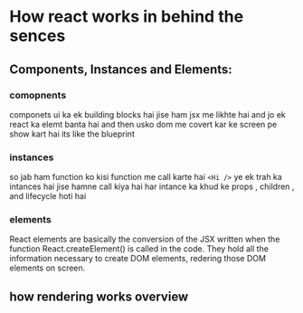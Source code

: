 # How react works in behind the sences

## Components, Instances and Elements:
### comopnents
componets ui ka ek building blocks hai jise ham jsx me likhte hai and jo ek react ka elemt banta hai and then usko dom me covert kar ke screen pe show kart hai its like the blueprint

### instances
so jab ham function ko kisi function me call karte hai `<Hi />` ye ek trah ka intances hai jise hamne call kiya hai
har intance ka khud ke props , children , and lifecycle hoti hai

### elements
React elements are basically the conversion of the JSX written when the function React.createElement() is called in the code. They hold all the information necessary to create DOM elements, redering those DOM elements on screen.

## how rendering works overview
